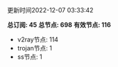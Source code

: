 更新时间2022-12-07 03:33:42

**总订阅: 45**
**总节点: 698**
**有效节点: 116**
- v2ray节点: 114
- trojan节点: 1
- ss节点: 1
